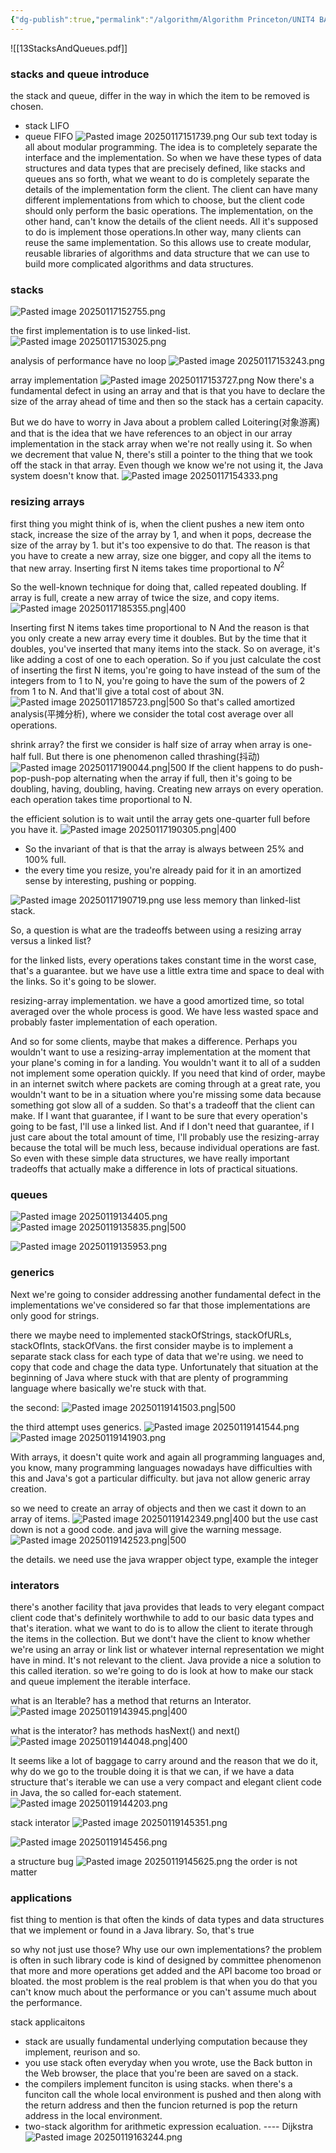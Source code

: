 ```yaml
---
{"dg-publish":true,"permalink":"/algorithm/Algorithm Princeton/UNIT4 BAGS, QUERES, AND STACKS/","dgPassFrontmatter":true,"noteIcon":"","created":"2025-08-15T09:39:17.894+08:00","updated":"2025-03-30T15:32:30.309+08:00"}
---
```



![[13StacksAndQueues.pdf]]
### stacks and queue introduce
the stack and queue, differ in the way in which the item to be removed is chosen.
- stack LIFO
- queue FIFO
![Pasted image 20250117151739.png](/img/user/accessory/Pasted%20image%2020250117151739.png)
Our sub text today is all about modular programming.
The idea is to completely separate the interface and the implementation.
So when we have these types of data structures and data types that are precisely defined, like stacks and queues ans so forth, what we weant to do is completely separate the details of the implementation form the client. The client can have many different implementations from which to choose, but the client code should only perform the basic operations.
The implementation, on the other hand, can't know the details of the client needs. All it's supposed to do is implement those operations.In other way, many clients can reuse the same implementation. 
So this allows use to create modular, reusable libraries of algorithms and data structure that we can use to build more complicated algorithms and data structures.

### stacks
![Pasted image 20250117152755.png](/img/user/accessory/Pasted%20image%2020250117152755.png)

the first implementation is to use linked-list.
![Pasted image 20250117153025.png](/img/user/accessory/Pasted%20image%2020250117153025.png)

analysis of performance
have no loop
![Pasted image 20250117153243.png](/img/user/accessory/Pasted%20image%2020250117153243.png)



array implementation
![Pasted image 20250117153727.png](/img/user/accessory/Pasted%20image%2020250117153727.png)
Now there's a fundamental defect in using an array and that is that you have to declare the size of the array ahead of time and then so the stack has a certain capacity.

But we do have to worry in Java about a problem called Loitering(对象游离) and that is the idea that we have references to an object in our array implementation in the stack array when we're not really using it. So when we decrement that value N, there's still a pointer to the thing that we took off the stack in that array. Even though we know we're not using it, the Java system doesn't know that.
![Pasted image 20250117154333.png](/img/user/accessory/Pasted%20image%2020250117154333.png)



### resizing arrays
first thing you might think of is, when the client pushes a new item onto stack, increase the size of the array by 1, and when it pops, decrease the size of the array by 1.
but it's too expensive to do that.
The reason is that you have to create a new array, size one bigger, and copy all the items to that new array.
Inserting first N items takes time proportional to $N^2$

So the well-known technique for doing that, called repeated doubling.
If array is full, create a new array of twice the size, and copy items.
![Pasted image 20250117185355.png|400](/img/user/accessory/Pasted%20image%2020250117185355.png)

Inserting first N items takes time proportional to N
And the reason is that you only create a new array every time it doubles. But by the time that it doubles, you've inserted that many items into the stack. So on average, it's like adding a cost of one to each operation. So if you just calculate the cost of inserting the first N items, you're going to have instead of the sum of the integers from to 1 to N, you're going to have the sum of the powers of 2 from 1 to N. And that'll give a total cost of about 3N.
![Pasted image 20250117185723.png|500](/img/user/accessory/Pasted%20image%2020250117185723.png)
So that's called amortized analysis(平摊分析), where we consider the total cost average over all operations.

shrink array?
the first we consider is half size of array when array is one-half full.
But there is one phenomenon called thrashing(抖动)
![Pasted image 20250117190044.png|500](/img/user/accessory/Pasted%20image%2020250117190044.png)
If the client happens to do push-pop-push-pop alternating when the array if full, then it's going to be doubling, having, doubling, having. Creating new arrays on every operation.
each operation takes time proportional to N.

the efficient solution is to wait until the array gets one-quarter full before you have it.
![Pasted image 20250117190305.png|400](/img/user/accessory/Pasted%20image%2020250117190305.png)

- So the invariant of that is that the array is always between 25% and 100% full.
- the every time you resize, you're already paid for it in an amortized sense by interesting, pushing or popping.

![Pasted image 20250117190719.png](/img/user/accessory/Pasted%20image%2020250117190719.png)
use less memory than linked-list stack.


So, a question is what are the tradeoffs between using a resizing array versus a linked list?

for the linked lists, every operations takes constant time in the worst case, that's a guarantee.
but we have use a little extra time and space to deal with the links. So it's going to be slower.

resizing-array implementation. we have a good amortized time, so total averaged over the whole process is good. We have less wasted space and probably faster implementation of each operation.

And so for some clients, maybe that makes a difference. Perhaps you wouldn't want to use a resizing-array implementation at the moment that your plane's coming in for a landing. You wouldn't want it to all of a sudden not implement some operation quickly. If you need that kind of order, maybe in an internet switch where packets are coming through at a great rate, you wouldn't want to be in a situation where you're missing some data because something got slow all of a sudden. So that's a tradeoff that the client can make. If I want that guarantee, if I want to be sure that every operation's going to be fast, I'll use a linked list. And if I don't need that guarantee, if I just care about the total amount of time, I'll probably use the resizing-array because the total will be much less, because individual operations are fast. So even with these simple data structures, we have really important tradeoffs that actually make a difference in lots of practical situations.


### queues
![Pasted image 20250119134405.png](/img/user/accessory/Pasted%20image%2020250119134405.png)
![Pasted image 20250119135835.png|500](/img/user/accessory/Pasted%20image%2020250119135835.png)


![Pasted image 20250119135953.png](/img/user/accessory/Pasted%20image%2020250119135953.png)

### generics
Next we're going to consider addressing another fundamental defect in the implementations we've considered so far that those implementations are only good for strings.

there we maybe need to implemented stackOfStrings, stackOfURLs, stackOfInts, stackOfVans.
the first consider maybe is to implement a separate stack class for each type of data that we're using. we need to copy that code and chage the data type.
Unfortunately that situation at the beginning of Java where stuck with that are plenty of programming language where basically we're stuck with that.

the second:
![Pasted image 20250119141503.png|500](/img/user/accessory/Pasted%20image%2020250119141503.png)

the third attempt
uses generics.
![Pasted image 20250119141544.png](/img/user/accessory/Pasted%20image%2020250119141544.png)
![Pasted image 20250119141903.png](/img/user/accessory/Pasted%20image%2020250119141903.png)

With arrays, it doesn't quite work and again all programming languages and, you know, many programming languages nowadays have difficulties with this and Java's got a particular difficulty.
but java not allow generic array creation.

so we need to create an array of objects and then we cast it down to an array of items.
![Pasted image 20250119142349.png|400](/img/user/accessory/Pasted%20image%2020250119142349.png)
but the use cast down is not a good code. and java will give the warning message.
![Pasted image 20250119142523.png|500](/img/user/accessory/Pasted%20image%2020250119142523.png)

the details.
we need use the java wrapper object type, example the integer


### interators
there's another facility that java provides that leads to very elegant compact client code that's definitely worthwhile to add to our basic data types and that's iteration.
what we want to do is to allow the client to iterate through the items in the collection. But we dont't have the client to know whether we're using an array or link list or whatever internal representation we might have in mind. It's not relevant to the client.
Java provide a nice a solution to this called iteration.
so we're going to do is look at how to make our stack and queue implement the iterable interface.

what is an Iterable?
has a method that returns an Interator.
![Pasted image 20250119143945.png|400](/img/user/accessory/Pasted%20image%2020250119143945.png)

what is the interator?
has methods hasNext() and next()
![Pasted image 20250119144048.png|400](/img/user/accessory/Pasted%20image%2020250119144048.png)

It seems like a lot of baggage to carry around and the reason that we do it, why do we go to the trouble doing it is that we can, if we have a data structure that's iterable we can use a very compact and elegant client code in Java, the so called for-each statement.
![Pasted image 20250119144203.png](/img/user/accessory/Pasted%20image%2020250119144203.png)

stack interator
![Pasted image 20250119145351.png](/img/user/accessory/Pasted%20image%2020250119145351.png)

![Pasted image 20250119145456.png](/img/user/accessory/Pasted%20image%2020250119145456.png)


a structure bug
![Pasted image 20250119145625.png](/img/user/accessory/Pasted%20image%2020250119145625.png)
the order is not matter


### applications
fist thing to mention is that often the kinds of data types and data structures that we implement or found in a Java library. So, that's true

so why not just use those? Why use our own implementations?
the problem is often in such library code is kind of designed by committee phenomenon that more and more operations get added and the API bacome too broad or bloated.
the most problem is the real problem is that when you do that you can't know much about the performance or you can't assume much about the performance.

stack applicaitons
- stack are usually fundamental underlying computation because they implement, reurison and so.
- you use stack often everyday when you wrote, use the Back button in the Web browser, the place that you're been are saved on a stack.
- the compilers implement funciton is using stacks.
	when there's a funciton call the whole local environment is pushed and then along with the return address and then the funcion returned is pop the return address in the local environment.
- two-stack algorithm for arithmetic expression ecaluation. ---- Dijkstra
	![Pasted image 20250119163244.png](/img/user/accessory/Pasted%20image%2020250119163244.png)
